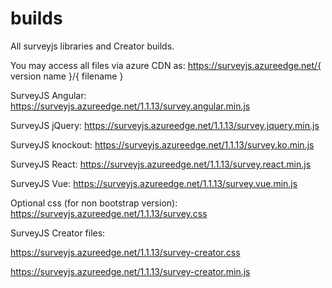 # builds
All surveyjs libraries and Creator builds.

You may access all files via azure CDN as: https://surveyjs.azureedge.net/{ version name }/{ filename }


SurveyJS Angular: https://surveyjs.azureedge.net/1.1.13/survey.angular.min.js

SurveyJS jQuery: https://surveyjs.azureedge.net/1.1.13/survey.jquery.min.js

SurveyJS knockout: https://surveyjs.azureedge.net/1.1.13/survey.ko.min.js

SurveyJS React: https://surveyjs.azureedge.net/1.1.13/survey.react.min.js

SurveyJS Vue: https://surveyjs.azureedge.net/1.1.13/survey.vue.min.js

Optional css (for non bootstrap version): https://surveyjs.azureedge.net/1.1.13/survey.css

SurveyJS Creator files:

https://surveyjs.azureedge.net/1.1.13/survey-creator.css

https://surveyjs.azureedge.net/1.1.13/survey-creator.min.js
